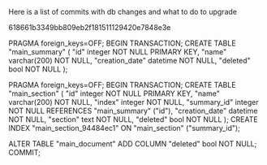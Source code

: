 Here is a list of commits with db changes and what to do to upgrade

618661b3349bb809eb2f181511129420e7848e3e

PRAGMA foreign_keys=OFF;
BEGIN TRANSACTION;
CREATE TABLE "main_summary" (
    "id" integer NOT NULL PRIMARY KEY,
    "name" varchar(200) NOT NULL,
    "creation_date" datetime NOT NULL,
    "deleted" bool NOT NULL
);

PRAGMA foreign_keys=OFF;
BEGIN TRANSACTION;
CREATE TABLE "main_section" (
    "id" integer NOT NULL PRIMARY KEY,
    "name" varchar(200) NOT NULL,
    "index" integer NOT NULL,
    "summary_id" integer NOT NULL REFERENCES "main_summary" ("id"),
    "creation_date" datetime NOT NULL,
    "section" text NOT NULL,
    "deleted" bool NOT NULL
);
CREATE INDEX "main_section_94484ec1" ON "main_section" ("summary_id");

ALTER TABLE "main_document" ADD COLUMN "deleted" bool NOT NULL;
COMMIT;
